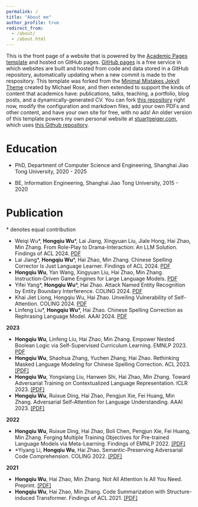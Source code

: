```yaml
---
permalink: /
title: "About me"
author_profile: true
redirect_from: 
  - /about/
  - /about.html
---
```


This is the front page of a website that is powered by the [Academic Pages template](https://github.com/academicpages/academicpages.github.io) and hosted on GitHub pages. [GitHub pages](https://pages.github.com) is a free service in which websites are built and hosted from code and data stored in a GitHub repository, automatically updating when a new commit is made to the respository. This template was forked from the [Minimal Mistakes Jekyll Theme](https://mmistakes.github.io/minimal-mistakes/) created by Michael Rose, and then extended to support the kinds of content that academics have: publications, talks, teaching, a portfolio, blog posts, and a dynamically-generated CV. You can fork [this repository](https://github.com/academicpages/academicpages.github.io) right now, modify the configuration and markdown files, add your own PDFs and other content, and have your own site for free, with no ads! An older version of this template powers my own personal website at [stuartgeiger.com](http://stuartgeiger.com), which uses [this Github repository](https://github.com/staeiou/staeiou.github.io).

# Education

* PhD, Department of Computer Science and Engineering, Shanghai Jiao Tong University, 2020 - 2025

* BE, Information Engineering, Shanghai Jiao Tong University, 2015 - 2020

# Publication

\* denotes equal contribution

* Weiqi Wu\*, **Hongqiu Wu**\*, Lai Jiang, Xingyuan Liu, Jiale Hong, Hai Zhao, Min Zhang. From Role-Play to Drama-Interaction: An LLM Solution. Findings of ACL 2024. [PDF]()
* Lai Jiang\*, **Hongqiu Wu**\*, Hai Zhao, Min Zhang. Chinese Spelling Corrector Is Just Language Learner. Findings of ACL 2024. [PDF]()
* **Hongqiu Wu**, Yan Wang, Xingyuan Liu, Hai Zhao, Min Zhang. Instruction-Driven Game Engines for Large Language Models. [PDF]("https://arxiv.org/pdf/2404.00276.pdf")
* Yifei Yang\*, **Hongqiu Wu**\*, Hai Zhao. Attack Named Entity Recognition by Entity Boundary Interference. COLING 2024. [PDF]("https://arxiv.org/pdf/2305.05253.pdf")
* Khai Jiet Liong, Hongqiu Wu, Hai Zhao. Unveiling Vulnerability of Self-Attention. COLING 2024. [PDF]("https://arxiv.org/pdf/2402.16470.pdf")
* Linfeng Liu\*, **Hongqiu Wu**\*, Hai Zhao. Chinese Spelling Correction as Rephrasing Language Model. AAAI 2024. [PDF]("https://arxiv.org/pdf/2308.08796.pdf")

**2023**

* **Hongqiu Wu**, Linfeng Liu, Hai Zhao, Min Zhang. Empower Nested Boolean Logic via Self-Supervised Curriculum Learning. EMNLP 2023. [PDF]("https://arxiv.org/pdf/2310.05450.pdf")
* **Hongqiu Wu**, Shaohua Zhang, Yuchen Zhang, Hai Zhao. Rethinking Masked Language Modeling for Chinese Spelling Correction. ACL 2023. <a href="https://aclanthology.org/2023.acl-long.600.pdf">[PDF]</a></li>
* **Hongqiu Wu**, Yongxiang Liu, Hanwen Shi, Hai Zhao, Min Zhang. Toward Adversarial Training on Contextualized Language Representation. ICLR 2023. <a href="https://arxiv.org/pdf/2305.04557.pdf">[PDF]</a></li>
* **Hongqiu Wu**, Ruixue Ding, Hai Zhao, Pengjun Xie, Fei Huang, Min Zhang. Adversarial Self-Attention for Language Understanding. AAAI 2023. <a href="https://arxiv.org/pdf/2206.12608.pdf">[PDF]</a></li>

**2022**

* **Hongqiu Wu**, Ruixue Ding, Hai Zhao, Boli Chen, Pengjun Xie, Fei Huang, Min Zhang. Forging Multiple Training Objectives for Pre-trained Language Models via Meta-Learning. Findings of EMNLP 2022. <a href="https://aclanthology.org/2022.findings-emnlp.482.pdf">[PDF]</a></li>
* *Yiyang Li, **Hongqiu Wu**, Hai Zhao. Semantic-Preserving Adversarial Code Comprehension. COLING 2022. <a href="https://aclanthology.org/2022.coling-1.267.pdf">[PDF]</a></li>

**2021**

* **Hongqiu Wu**, Hai Zhao, Min Zhang. Not All Attention Is All You Need. Preprint. <a href="https://arxiv.org/abs/2104.04692">[PDF]</a></li>
* **Hongqiu Wu**, Hai Zhao, Min Zhang. Code Summarization with Structure-induced Transformer. Findings of ACL 2021. <a href="https://aclanthology.org/2021.findings-acl.93.pdf">[PDF]</a></li>
